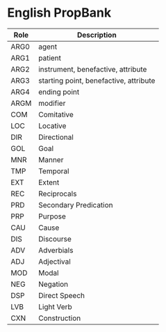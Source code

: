 <!--
# ========================================================================
# Copyright 2020 hankcs
#
# Licensed under the Apache License, Version 2.0 (the "License");
# you may not use this file except in compliance with the License.
# You may obtain a copy of the License at
#
#     http://www.apache.org/licenses/LICENSE-2.0
#
# Unless required by applicable law or agreed to in writing, software
# distributed under the License is distributed on an "AS IS" BASIS,
# WITHOUT WARRANTIES OR CONDITIONS OF ANY KIND, either express or implied.
# See the License for the specific language governing permissions and
# limitations under the License.
#
# The above copyright notice and this permission notice shall be included in all
# copies or substantial portions of the Software.
# ========================================================================
-->

# English PropBank

| Role | Description                                  |
|------|----------------------------------------|
| ARG0 | agent                                  |
| ARG1 | patient                                |
| ARG2 | instrument, benefactive, attribute     |
| ARG3 | starting point, benefactive, attribute |
| ARG4 | ending point                           |
| ARGM | modifier                               |
| COM  | Comitative                             |
| LOC  | Locative                               |
| DIR  | Directional                            |
| GOL  | Goal                                   |
| MNR  | Manner                                 |
| TMP  | Temporal                               |
| EXT  | Extent                                 |
| REC  | Reciprocals                            |
| PRD  | Secondary Predication                  |
| PRP  | Purpose                                |
| CAU  | Cause                                  |
| DIS  | Discourse                              |
| ADV  | Adverbials                             |
| ADJ  | Adjectival                             |
| MOD  | Modal                                  |
| NEG  | Negation                               |
| DSP  | Direct Speech                          |
| LVB  | Light Verb                             |
| CXN  | Construction                           |


